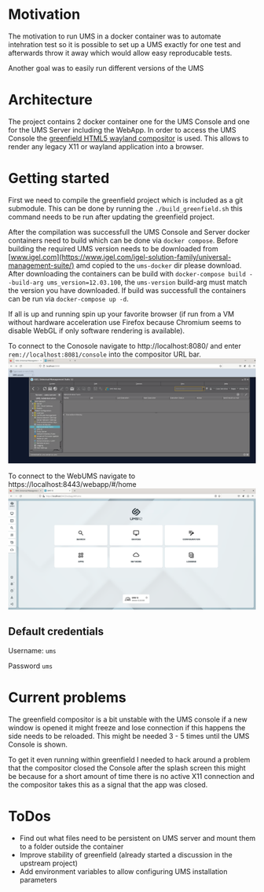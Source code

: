 # Motivation
The motivation to run UMS in a docker container was to automate intehration test so it is
possible to set up a UMS exactly for one test and afterwards throw it away which would allow easy reproducable tests.

Another goal was to easily run different versions of the UMS

# Architecture
The project contains 2 docker container one for the UMS Console and one for the UMS Server including the WebApp.
In order to access the UMS Console the [greenfield HTML5 wayland compositor](https://github.com/udevbe/greenfield) is used.
This allows to render any legacy X11 or wayland application into a browser.

# Getting started
First we need to compile the greenfield project which is included as a git submodule.
This can be done by running the `./build_greenfield.sh` this command needs to be run after updating the greenfield project.

After the compilation was successfull the UMS Console and Server docker containers need to build which can
be done via `docker compose`. Before building the required UMS version needs to be downloaded from [www.igel.com](https://www.igel.com/igel-solution-family/universal-management-suite/)
amd copied to the `ums-docker` dir please download. After downloading the containers can be build with
`docker-compose build --build-arg ums_version=12.03.100`, the `ums-version` build-arg must match the version you have
downloaded.
If build was successfull the containers can be run via `docker-compose up -d`.

If all is up and running spin up your favorite browser (if run from a VM without hardware acceleration use Firefox
because Chromium seems to disable WebGL if only software rendering is available).

To connect to the Conosole navigate to http://localhost:8080/ and enter `rem://localhost:8081/console` into the compositor URL bar.
![UMS Console in the browser](./images/UMS_Console_in_browser.png)

To connect to the WebUMS navigate to https://localhost:8443/webapp/#/home
![UMS WebApp run from within docker](./images/UMS_webapp_from_docker.png)

## Default credentials
Username: `ums`

Password `ums`

# Current problems
The greenfield compositor is a bit unstable with the UMS console if a new window is opened it might freeze
and lose connection if this happens the side needs to be reloaded. This might be needed 3 - 5 times until the UMS Console is shown.

To get it even running within greenfield I needed to hack around a problem that the compositor closed
the Console after the splash screen this might be because for a short amount of time there is no active X11
connection and the compositor takes this as a signal that the app was closed.

# ToDos
- Find out what files need to be persistent on UMS server and mount them to a folder outside the container
- Improve stability of greenfield (already started a discussion in the upstream project)
- Add environment variables to allow configuring UMS installation parameters
